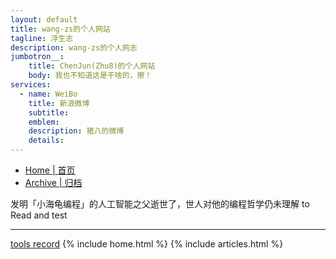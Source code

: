 ```yaml
---
layout: default
title: wang-zs的个人网站
tagline: 浮生志
description: wang-zs的个人网志
jumbotron__:
    title: ChenJun(Zhu8)的个人网站
    body: 我也不知道这是干啥的，擦！
services: 
  - name: WeiBo
    title: 新浪微博
    subtitle: 
    emblem: 
    description: 猪八的微博
    details: 
---
```

<!-- Nav tabs -->
<ul class="nav nav-pills nav-justifiedx">
    <li class="active"><a href="index.md">Home | 首页</a></li>
    <li class=""><a href="/wang-zs-space/archive.html">Archive | 归档</a></li>
</ul>

发明「小海龟编程」的人工智能之父逝世了，世人对他的编程哲学仍未理解 to Read and test

<hr>
<a href="/record/tools/index.html">tools record</a>
{% include home.html %}
{% include articles.html %}
